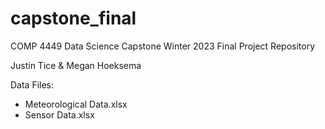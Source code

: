 # capstone_final

COMP 4449 Data Science Capstone
Winter 2023
Final Project Repository

Justin Tice & Megan Hoeksema

Data Files:
- Meteorological Data.xlsx
- Sensor Data.xlsx

